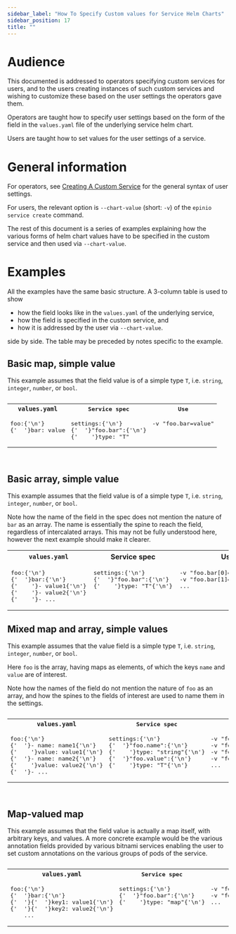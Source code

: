 ```yaml
---
sidebar_label: "How To Specify Custom values for Service Helm Charts"
sidebar_position: 17
title: ""
---
```


# Audience

This documented is addressed to operators specifying custom services for users, and to the users
creating instances of such custom services and wishing to customize these based on the user settings
the operators gave them.

Operators are taught how to specify user settings based on the form of the field in the
`values.yaml` file of the underlying service helm chart.

Users are taught how to set values for the user settings of a service.

# General information

For operators, see [Creating A Custom Service](using_custom_appcharts.md) for the general syntax of
user settings.

For users, the relevant option is `--chart-value` (short: `-v`) of the `epinio service create`
command.

The rest of this document is a series of examples explaining how the various forms of helm chart
values have to be specified in the custom service and then used via `--chart-value`.

# Examples

All the examples have the same basic structure. A 3-column table is used to show

 - how the field looks like in the `values.yaml` of the underlying service,
 - how the field is specified in the custom service, and
 - how it is addressed by the user via `--chart-value`.

side by side. The table may be preceded by notes specific to the example.

## Basic map, simple value

This example assumes that the field value is of a simple type `T`, i.e. `string`, `integer`,
`number`, or `bool`.

<pre>
<table>
<tr>
<th><code>values.yaml</code></th>
<th>Service spec</th>
<th>Use</th>
</tr>
<tr valign='top'>
<td><pre>
foo:{'\n'}
{'  '}bar: value
</pre></td>
<td><pre>
settings:{'\n'}
{'  '}"foo.bar":{'\n'}
{'    '}type: "T"
</pre></td>
<td><pre>
-v "foo.bar=value"
</pre></td>
</tr>
</table>
</pre>

## Basic array, simple value

This example assumes that the field value is of a simple type `T`, i.e. `string`, `integer`,
`number`, or `bool`.

Note how the name of the field in the spec does not mention the nature of `bar` as an array.  The
name is essentially the spine to reach the field, regardless of intercalated arrays.  This may not
be fully understood here, however the next example should make it clearer.

<table>
<tr>
<th><code>values.yaml</code></th>
<th>Service spec</th>
<th>Use</th>
</tr>
<tr valign='top'>
<td><pre>
foo:{'\n'}
{'  '}bar:{'\n'}
{'    '}- value1{'\n'}
{'    '}- value2{'\n'}
{'    '}- ...
</pre></td>
<td><pre>
settings:{'\n'}
{'  '}"foo.bar":{'\n'}
{'    '}type: "T"{'\n'}
</pre></td>
<td><pre>
-v "foo.bar[0]=value1"{'\n'}
-v "foo.bar[1]=value2"{'\n'}
...
</pre></td>
</tr>
</table>

## Mixed map and array, simple values

This example assumes that the value field is a simple type `T`, i.e. `string`, `integer`,
`number`, or `bool`.

Here `foo` is the array, having maps as elements, of which the keys `name` and `value` are of
interest.

Note how the names of the field do not mention the nature of `foo` as an array, and how the spines
to the fields of interest are used to name them in the settings.

<pre>
<table>
<tr>
<th><code>values.yaml</code></th>
<th>Service spec</th>
<th>Use</th>
</tr>
<tr valign='top'>
<td><pre>
foo:{'\n'}
{'  '}- name: name1{'\n'}
{'    '}value: value1{'\n'}
{'  '}- name: name2{'\n'}
{'    '}value: value2{'\n'}
{'  '}- ...
</pre></td>
<td><pre>
settings:{'\n'}
{'  '}"foo.name":{'\n'}
{'    '}type: "string"{'\n'}
{'  '}"foo.value":{'\n'}
{'    '}type: "T"{'\n'}
</pre></td>
<td><pre>
-v "foo[0].name=name1"{'\n'}
-v "foo[0].value=value1"{'\n'}
-v "foo[1].name=name2"{'\n'}
-v "foo[1].value=value2"{'\n'}
...
</pre></td>
</tr>
</table>
</pre>

## Map-valued map

This example assumes that the field value is actually a map itself, with arbitrary keys, and
values. A more concrete example would be the various annotation fields provided by various bitnami
services enabling the user to set custom annotations on the various groups of pods of the service.

<pre>
<table>
<tr>
<th><code>values.yaml</code></th>
<th>Service spec</th>
<th>Use</th>
</tr>
<tr valign='top'>
<td><pre>
foo:{'\n'}
{'  '}bar:{'\n'}
{'  '}{'  '}key1: value1{'\n'}
{'  '}{'  '}key2: value2{'\n'}
    ...
</pre></td>
<td><pre>
settings:{'\n'}
{'  '}"foo.bar":{'\n'}
{'    '}type: "map"{'\n'}
</pre></td>
<td><pre>
-v "foo.bar.key1=value1"{'\n'}
-v "foo.bar.key2=value2"{'\n'}
...
</pre></td>
</tr>
</table>
</pre>
